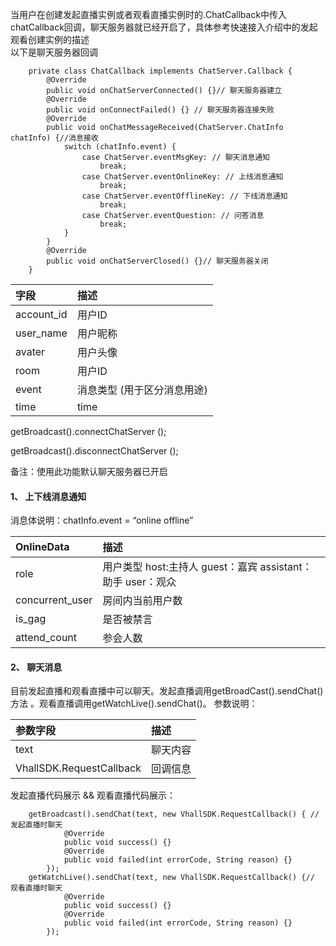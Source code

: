 当用户在创建发起直播实例或者观看直播实例时的.ChatCallback中传入chatCallback回调，聊天服务器就已经开启了，具体参考快速接入介绍中的发起观看创建实例的描述  
以下是聊天服务器回调

```
    private class ChatCallback implements ChatServer.Callback {
        @Override
        public void onChatServerConnected() {}// 聊天服务器建立
        @Override
        public void onConnectFailed() {} // 聊天服务器连接失败
        @Override
        public void onChatMessageReceived(ChatServer.ChatInfo chatInfo) {//消息接收
            switch (chatInfo.event) {
                case ChatServer.eventMsgKey: // 聊天消息通知
                    break;
                case ChatServer.eventOnlineKey: // 上线消息通知
                    break;
                case ChatServer.eventOfflineKey: // 下线消息通知
                    break;
                case ChatServer.eventQuestion: // 问答消息
                    break;
            }
        }
        @Override
        public void onChatServerClosed() {}// 聊天服务器关闭
    }
```

| 字段 | 描述 |
| :--- | :--- |
| account_id |  用户ID|
| user_name |  用户昵称|
| avater |  用户头像|
| room |  用户ID|
| event|  消息类型 (用于区分消息用途)|
| time|  time|


getBroadcast().connectChatServer ();

getBroadcast().disconnectChatServer ();




备注：使用此功能默认聊天服务器已开启

#### 1、 上下线消息通知

消息体说明：chatInfo.event = “online offline”

| OnlineData | 描述 |
| :--- | :--- |
| role | 用户类型 host:主持人 guest：嘉宾 assistant：助手 user：观众|
| concurrent_user| 房间内当前用户数|
| is_gag | 是否被禁言|
| attend_count | 参会人数|

#### 2、 聊天消息

目前发起直播和观看直播中可以聊天。发起直播调用getBroadCast().sendChat()方法 。观看直播调用getWatchLive().sendChat()。
参数说明：

| 参数字段 | 描述 |
| :--- | :--- |
| text| 聊天内容|
| VhallSDK.RequestCallback| 回调信息|

发起直播代码展示 && 观看直播代码展示：

```
    getBroadcast().sendChat(text, new VhallSDK.RequestCallback() { // 发起直播时聊天
            @Override
            public void success() {}
            @Override
            public void failed(int errorCode, String reason) {}
        });
    getWatchLive().sendChat(text, new VhallSDK.RequestCallback() {// 观看直播时聊天
            @Override
            public void success() {}
            @Override
            public void failed(int errorCode, String reason) {}
        });

```



















